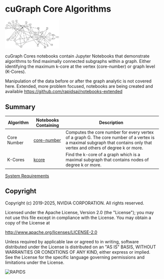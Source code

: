 
# cuGraph Core Algorithms

<img src="../../img/zachary_black_lines.png" width="35%"/>

cuGraph Cores notebooks contain Jupyter Notebooks that demonstrate algorithms to find maximally connected subgraphs within a graph. Either identifying the maximum k-core at the vertex (core-number) or graph  level (K-Cores).

Manipulation of the data before or after the graph analytic is not covered here.   Extended, more problem focused, notebooks are being created and available https://github.com/rapidsai/notebooks-extended

## Summary

|Algorithm          |Notebooks Containing                                                     |Description                                                  |
| --------------- | ------------------------------------------------------------ | ------------------------------------------------------------ |
|Core Number   | [core-number](core-number.ipynb)   | Computes the core number for every vertex of a graph G. The core number of a vertex is a maximal subgraph that contains only that vertex and others of degree k or more. |
|K-Cores | [kcore](kcore.ipynb)               |Find the k-core of a graph which is a maximal subgraph that contains nodes of degree k or more.|

[System Requirements](https://docs.rapids.ai/install/#system-req)

## Copyright

Copyright (c) 2019-2025, NVIDIA CORPORATION.  All rights reserved.

Licensed under the Apache License, Version 2.0 (the "License");  you may not use this file except in compliance with the License.  You may obtain a copy of the License at

http://www.apache.org/licenses/LICENSE-2.0

Unless required by applicable law or agreed to in writing, software distributed under the License is distributed on an "AS IS" BASIS, WITHOUT WARRANTIES OR CONDITIONS OF ANY KIND, either express or implied.  See the License for the specific language governing permissions and limitations under the License.

![RAPIDS](../../img/rapids_logo.png)
